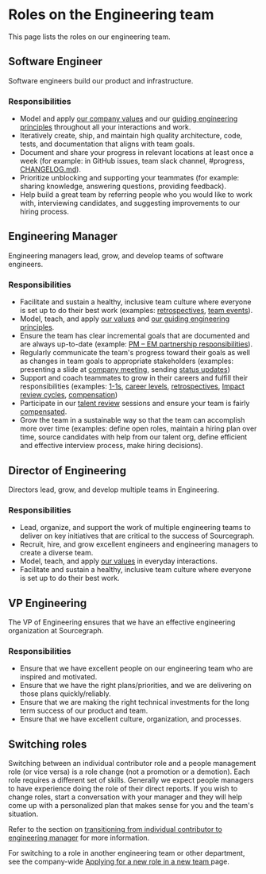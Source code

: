 # Roles on the Engineering team

This page lists the roles on our engineering team.

## Software Engineer

Software engineers build our product and infrastructure.

### Responsibilities

- Model and apply [our company values](../../company-info-and-process/values/index.md) and our [guiding engineering principles](index.md#guiding-principles) throughout all your interactions and work.
- Iteratively create, ship, and maintain high quality architecture, code, tests, and documentation that aligns with team goals.
- Document and share your progress in relevant locations at least once a week (for example: in GitHub issues, team slack channel, #progress, [CHANGELOG.md](https://github.com/sourcegraph/sourcegraph/blob/main/CHANGELOG.md)).
- Prioritize unblocking and supporting your teammates (for example: sharing knowledge, answering questions, providing feedback).
- Help build a great team by referring people who you would like to work with, interviewing candidates, and suggesting improvements to our hiring process.

## Engineering Manager

Engineering managers lead, grow, and develop teams of software engineers.

### Responsibilities

- Facilitate and sustain a healthy, inclusive team culture where everyone is set up to do their best work (examples: [retrospectives](../../company-info-and-process/communication/retrospectives/index.md), [team events](../../benefits-pay-perks/benefits-perks/travel/index.md#team-events)).
- Model, teach, and apply [our values](../../company/values.md) and [our guiding engineering principles](./principles-and-practices.md).
- Ensure the team has clear incremental goals that are documented and are always up-to-date (example: [PM – EM partnership responsibilities](../product/roles/product_manager_engineering_manager_responsibilities.md)).
- Regularly communicate the team's progress toward their goals as well as changes in team goals to appropriate stakeholders (examples: presenting a slide at [company meeting](../../company-info-and-process/communication/company_meeting.md), sending [status updates](engineering-management.md#status-updates))
- Support and coach teammates to grow in their careers and fulfill their responsibilities (examples: [1-1s](../../company-info-and-process/communication/1-1.md), [career levels](./career-development/framework.md), [retrospectives](../../company-info-and-process/communication/retrospectives/index.md), [Impact review cycles](../../people-ops/impact-reviews.md), [compensation](../../benefits-pay-perks/pay-expenses/compensation/index.md))
- Participate in our [talent review](career-development/talent-review-process.md) sessions and ensure your team is fairly [compensated](../../benefits-pay-perks/pay-expenses/compensation/index.md).
- Grow the team in a sustainable way so that the team can accomplish more over time (examples: define open roles, maintain a hiring plan over time, source candidates with help from our talent org, define efficient and effective interview process, make hiring decisions).

## Director of Engineering

Directors lead, grow, and develop multiple teams in Engineering.

### Responsibilities

- Lead, organize, and support the work of multiple engineering teams to deliver on key initiatives that are critical to the success of Sourcegraph.
- Recruit, hire, and grow excellent engineers and engineering managers to create a diverse team.
- Model, teach, and apply [our values](../../company-info-and-process/values/index.md) in everyday interactions.
- Facilitate and sustain a healthy, inclusive team culture where everyone is set up to do their best work.

## VP Engineering

The VP of Engineering ensures that we have an effective engineering organization at Sourcegraph.

### Responsibilities

- Ensure that we have excellent people on our engineering team who are inspired and motivated.
- Ensure that we have the right plans/priorities, and we are delivering on those plans quickly/reliably.
- Ensure that we are making the right technical investments for the long term success of our product and team.
- Ensure that we have excellent culture, organization, and processes.

## Switching roles

Switching between an individual contributor role and a people management role (or vice versa) is a role change (not a promotion or a demotion). Each role requires a different set of skills. Generally we expect people managers to have experience doing the role of their direct reports. If you wish to change roles, start a conversation with your manager and they will help come up with a personalized plan that makes sense for you and the team's situation.

Refer to the section on [transitioning from individual contributor to engineering manager](engineering-management.md##transitioning-from-individual-contributor-to-engineering-manager) for more information.

For switching to a role in another engineering team or other department, see the company-wide [Applying for a new role in a new team
](../../company-info-and-process/working-at-sourcegraph/switching-teams.md) page.
